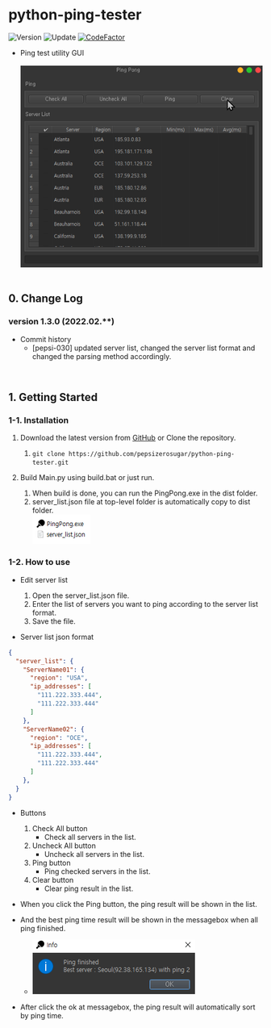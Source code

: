 # python-ping-tester

![Version](https://img.shields.io/badge/Version-1.3.0-green)
![Update](https://img.shields.io/badge/Update-2022.02.**-darkgrey)
[![CodeFactor](https://www.codefactor.io/repository/github/pepsizerosugar/python-ping-tester/badge)](https://www.codefactor.io/repository/github/pepsizerosugar/python-ping-tester)

* Ping test utility GUI
  <br><br>
  <img src="./resource/img/demo.gif" alt="">
  <br><br>

## 0. Change Log

### version 1.3.0 (2022.02.**)

* Commit history
    * [pepsi-030] updated server list, changed the server list format and changed the parsing method accordingly.

<br>

## 1. Getting Started

### 1-1. Installation

1. Download the latest version from [GitHub](https://github.com/pepsizerosugar/python-ping-tester/releases) or Clone the
   repository.
    1. ```git clone https://github.com/pepsizerosugar/python-ping-tester.git```

2. Build Main.py using build.bat or just run.
    1. When build is done, you can run the PingPong.exe in the dist folder.
    2. server_list.json file at top-level folder is automatically copy to dist folder.
       <br>
       <img src="./resource/img/program_when_build_finished.png" alt="">

### 1-2. How to use

* Edit server list
    1. Open the server_list.json file.
    2. Enter the list of servers you want to ping according to the server list format.
    3. Save the file.

* Server list json format

```json
{
  "server_list": {
    "ServerName01": {
      "region": "USA",
      "ip_addresses": [
        "111.222.333.444",
        "111.222.333.444"
      ]
    },
    "ServerName02": {
      "region": "OCE",
      "ip_addresses": [
        "111.222.333.444",
        "111.222.333.444"
      ]
    },
  }
}
```

* Buttons
    1. Check All button
        * Check all servers in the list.
    2. Uncheck All button
        * Uncheck all servers in the list.
    3. Ping button
        * Ping checked servers in the list.
    4. Clear button
        * Clear ping result in the list.

* When you click the Ping button, the ping result will be shown in the list.
* And the best ping time result will be shown in the messagebox when all ping finished.
    * <img src="./resource/img/messagebox_when_ping_finished.png" alt="">
* After click the ok at messagebox, the ping result will automatically sort by ping time.